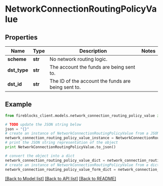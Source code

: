# NetworkConnectionRoutingPolicyValue


## Properties

Name | Type | Description | Notes
------------ | ------------- | ------------- | -------------
**scheme** | **str** | No network routing logic. | 
**dst_type** | **str** | The account the funds are being sent to. | 
**dst_id** | **str** | The ID of the account the funds are being sent to. | 

## Example

```python
from fireblocks_client.models.network_connection_routing_policy_value import NetworkConnectionRoutingPolicyValue

# TODO update the JSON string below
json = "{}"
# create an instance of NetworkConnectionRoutingPolicyValue from a JSON string
network_connection_routing_policy_value_instance = NetworkConnectionRoutingPolicyValue.from_json(json)
# print the JSON string representation of the object
print NetworkConnectionRoutingPolicyValue.to_json()

# convert the object into a dict
network_connection_routing_policy_value_dict = network_connection_routing_policy_value_instance.to_dict()
# create an instance of NetworkConnectionRoutingPolicyValue from a dict
network_connection_routing_policy_value_form_dict = network_connection_routing_policy_value.from_dict(network_connection_routing_policy_value_dict)
```
[[Back to Model list]](../README.md#documentation-for-models) [[Back to API list]](../README.md#documentation-for-api-endpoints) [[Back to README]](../README.md)


